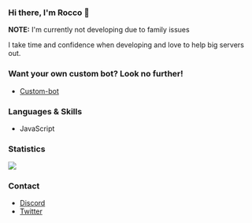 ### Hi there, I'm Rocco 👋
**NOTE:** I'm currently not developing due to family issues



I take time and confidence when developing and love to help big servers out.

### Want your own custom bot? Look no further!

- [Custom-bot](https://github.com/RoccoPritchard/custom-bot)


### Languages & Skills
- JavaScript

### Statistics

![](https://github-readme-stats.vercel.app/api?username=RoccoPritchard&count_private=true&show_icons=true&theme=tokyonight) <br/>

### Contact

- [Discord](https://discord.com/users/604224348764766218)
- [Twitter](https://twitter.com/RoccoPritchard)
